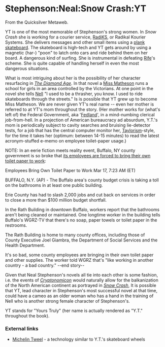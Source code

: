 
# Stephenson:Neal:Snow Crash:YT

From the Quicksilver Metaweb.

YT is one of the most memorable of Stephenson's strong women. In *Snow Crash* she is working for a courier service, [RadiKS](/radiks), or Radikal Kourier Systems. She delivers messages and other small items using a [plank skateboard](/http-www-gizmag-com-go-3603). The skateboard is high-tech and YT gets around by using a magnetic (har-) "poon" to latch onto cars and ride behind them on her board. A dangerous kind of surfing. She is instrumental in defeating [Rife](/l-bob-rife)'s scheme. She is quite capable of handling herself in even the most dangerous situations. 

What is most intriguing about her is the possibility of her character resurfacing in *[The Diamond Age](/the-diamond-age)*. In that novel a [Miss Matheson](/miss-matheson) runs a school for girls in an area controlled by the Victorians. At one point in the novel she tells [Nell](/nell) "I used to be a thrasher, you know. I used to ride skateboards through the streets." Is is possible that YT grew up to become Miss Matheson. We are never given YT's real name -- even her mother is referred to at YT's mom throughout the story. (Her mother works for (what's left of) the Federal Government, aka '[Fedland](/united-states-of-america)', in a mind-numbing clerical job-from-hell. In a projection of American bureaucracy ad absurdum, Y.T.'s mom is periodically subject to cavity searches and bruising lie-detector tests, for a job that has the central computer monitor her, [Taylorism](/)-style, for the time it takes her (optimum: between 14-15 minutes) to read the latest acronym-stuffed e-memo on employee toilet-paper usage.)

NOTE: In an eerie fiction meets reality event, Buffalo, NY county government is so broke that [its employees are forced to bring their own toilet paper to work](/http-apnews-myway-com-article-20050317-d88sndc80-html):

Employees Bring Own Toilet Paper to Work
Mar 17, 7:23 AM (ET)

BUFFALO, N.Y. (AP) - The Buffalo area's county budget crisis is taking a toll on the bathrooms in at least one public building.

Erie County has had to slash 2,000 jobs and cut back on services in order to close a more than $100 million budget shortfall.

In the Rath Building in downtown Buffalo, workers report that the bathrooms aren't being cleaned or maintained. One longtime worker in the building tells Buffalo's WGRZ-TV that there's no soap, paper towels or toilet paper in the restrooms.

The Rath Building is home to many county offices, including those of County Executive Joel Giambra, the Department of Social Services and the Health Department.

It's so bad, some county employees are bringing in their own toilet paper and other supplies. The worker told WGRZ that's "like working in another country - a bad country." --end story--

Given that Neal Stephenson's novels all tie into each other is some fashion, i.e. the events of *[Cryptonomicon](/cryptonomicon)* would naturally allow for the balkanization of the North American continent as portrayed in *[Snow Crash](/snow-crash)*, It is possible that YT, lead character in Stephenson's most successful novel at that time, could have a cameo as an older woman who has a hand in the training of Nell who is another strong female character of Stephenson's.

YT stands for "Yours Truly" (her name is actually rendered as "Y.T." throughout the book).

### External links


* [Michelin Tweel](/http-www-gizmag-com-go-3603) - a technology similar to Y.T.'s skateboard wheels
